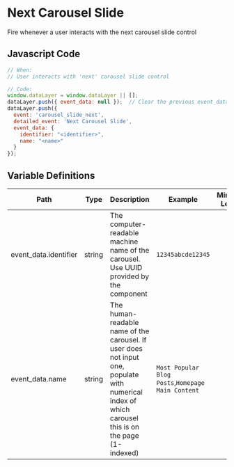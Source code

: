 # Next Carousel Slide

Fire whenever a user interacts with the next carousel slide control

## Javascript Code

```js
// When:
// User interacts with 'next' carousel slide control

// Code:
window.dataLayer = window.dataLayer || [];
dataLayer.push({ event_data: null });  // Clear the previous event_data object.
dataLayer.push({
  event: 'carousel_slide_next',
  detailed_event: 'Next Carousel Slide',
  event_data: {
    identifier: "<identifier>",
    name: "<name>"
  }
});
```

## Variable Definitions

|Path|Type|Description|Example|Minimum Length|Maximum Length|Minimum|
| --- | --- | --- | --- | --- | --- | --- |
|event_data.identifier|string|The computer-readable machine name of the carousel. Use UUID provided by the component|`12345abcde12345`||`100`||
|event_data.name|string|The human-readable name of the carousel. If user does not input one, populate with numerical index of which carousel this is on the page (1-indexed)|`Most Popular Blog Posts`,`Homepage Main Content`||`100`||

